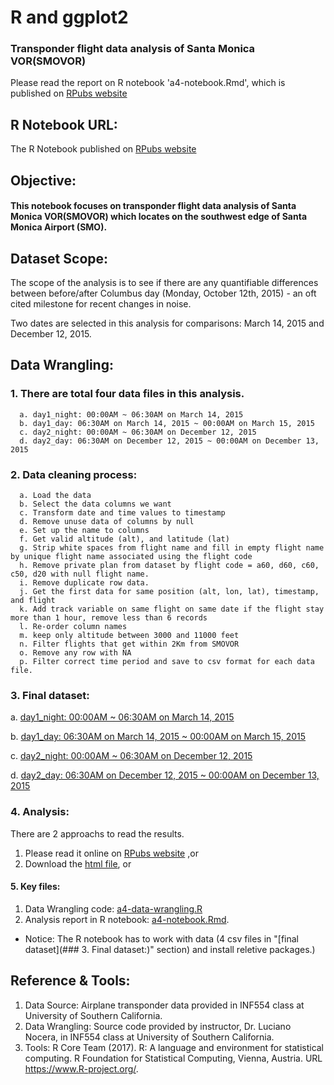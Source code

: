 # R and ggplot2 
### Transponder flight data analysis of Santa Monica VOR(SMOVOR)
Please read the report on R notebook 'a4-notebook.Rmd', which is published on [RPubs website](http://rpubs.com/Cheng-Lin_Li/309552)

## R Notebook URL:
The R Notebook published on [RPubs website](http://rpubs.com/Cheng-Lin_Li/309552)

## Objective: 
#### This notebook focuses on transponder flight data analysis of Santa Monica VOR(SMOVOR) which locates on the southwest edge of Santa Monica Airport (SMO).

## Dataset Scope: 
  The scope of the analysis is to see if there are any quantifiable differences between before/after Columbus day (Monday, October 12th, 2015) - an oft cited milestone for recent changes in noise.

  Two dates are selected in this analysis for comparisons: March 14, 2015 and December 12, 2015.

## Data Wrangling:
### 1. There are total four data files in this analysis. 
```
  a. day1_night: 00:00AM ~ 06:30AM on March 14, 2015
  b. day1_day: 06:30AM on March 14, 2015 ~ 00:00AM on March 15, 2015
  c. day2_night: 00:00AM ~ 06:30AM on December 12, 2015
  d. day2_day: 06:30AM on December 12, 2015 ~ 00:00AM on December 13, 2015
```
### 2. Data cleaning process:
```
  a. Load the data
  b. Select the data columns we want
  c. Transform date and time values to timestamp
  d. Remove unuse data of columns by null
  e. Set up the name to columns
  f. Get valid altitude (alt), and latitude (lat)
  g. Strip white spaces from flight name and fill in empty flight name by unique flight name associated using the flight code
  h. Remove private plan from dataset by flight code = a60, d60, c60, c50, d20 with null flight name.
  i. Remove duplicate row data.
  j. Get the first data for same position (alt, lon, lat), timestamp, and flight
  k. Add track variable on same flight on same date if the flight stay more than 1 hour, remove less than 6 records
  l. Re-order column names
  m. keep only altitude between 3000 and 11000 feet
  n. Filter flights that get within 2Km from SMOVOR
  o. Remove any row with NA
  p. Filter correct time period and save to csv format for each data file.
```
### 3. Final dataset:

  a. [day1_night: 00:00AM ~ 06:30AM on March 14, 2015](RTL150314_day.csv)

  b. [day1_day: 06:30AM on March 14, 2015 ~ 00:00AM on March 15, 2015](RTL150314_night.csv)

  c. [day2_night: 00:00AM ~ 06:30AM on December 12, 2015](RTL151212_day.csv)

  d. [day2_day: 06:30AM on December 12, 2015 ~ 00:00AM on December 13, 2015](RTL151212_night.csv)

### 4. Analysis:
There are 2 approachs to read the results.

1. Please read it online on [RPubs website](http://rpubs.com/Cheng-Lin_Li/309552) ,or 
2. Download the [html file](a4-notebook.nb.html), or 

#### 5. Key files:
1. Data Wrangling code: [a4-data-wrangling.R ](a4-data-wrangling.R )
2. Analysis report in R notebook: [a4-notebook.Rmd](a4-notebook.Rmd). 
* Notice: The R notebook has to work with data (4 csv files in "[final dataset](### 3. Final dataset:)" section) and install reletive packages.)

## Reference & Tools:
  1. Data Source: Airplane transponder data provided in INF554 class at University of Southern California.
  2. Data Wrangling: Source code provided by instructor, Dr. Luciano Nocera, in INF554 class at University of Southern California. 
  3. Tools: R Core Team (2017). R: A language and environment for statistical computing. R Foundation for Statistical Computing, Vienna, Austria. URL https://www.R-project.org/.
